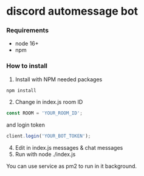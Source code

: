 # discord automessage bot

### Requirements
- node 16+
- npm

### How to install

1) Install with NPM needed packages
```
npm install
```

2) Change in index.js room ID

```js
const ROOM = 'YOUR_ROOM_ID';
```

and login token

```js
client.login('YOUR_BOT_TOKEN');
```

4) Edit in index.js messages & chat messages
5) Run with node ./index.js

You can use service as pm2 to run in it background.
